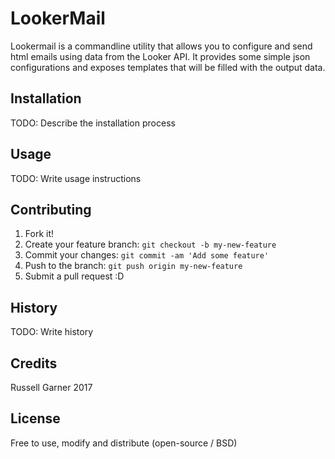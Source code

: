 # LookerMail
Lookermail is a commandline utility that allows you to configure and send html emails using data from the Looker API.
It provides some simple json configurations and exposes templates that will be filled with the output data.


## Installation

TODO: Describe the installation process

## Usage

TODO: Write usage instructions

## Contributing

1. Fork it!
2. Create your feature branch: `git checkout -b my-new-feature`
3. Commit your changes: `git commit -am 'Add some feature'`
4. Push to the branch: `git push origin my-new-feature`
5. Submit a pull request :D

## History

TODO: Write history

## Credits

Russell Garner 2017

## License

Free to use, modify and distribute (open-source / BSD)